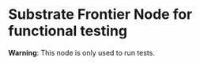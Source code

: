 # Substrate Frontier Node for functional testing

**Warning**: This node is only used to run tests.
